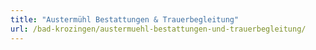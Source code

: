 ```yaml
---
title: "Austermühl Bestattungen & Trauerbegleitung"
url: /bad-krozingen/austermuehl-bestattungen-und-trauerbegleitung/
---
```

